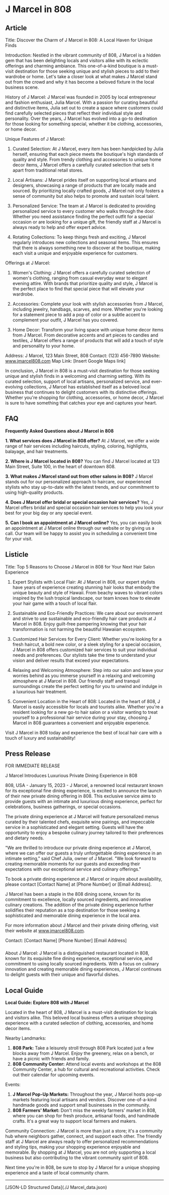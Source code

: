 # J Marcel in 808

## Article
Title: Discover the Charm of J Marcel in 808: A Local Haven for Unique Finds

Introduction:
Nestled in the vibrant community of 808, J Marcel is a hidden gem that has been delighting locals and visitors alike with its eclectic offerings and charming ambiance. This one-of-a-kind boutique is a must-visit destination for those seeking unique and stylish pieces to add to their wardrobe or home. Let's take a closer look at what makes J Marcel stand out from the crowd and why it has become a beloved fixture in the local business scene.

History of J Marcel:
J Marcel was founded in 2005 by local entrepreneur and fashion enthusiast, Julia Marcel. With a passion for curating beautiful and distinctive items, Julia set out to create a space where customers could find carefully selected pieces that reflect their individual style and personality. Over the years, J Marcel has evolved into a go-to destination for those looking for something special, whether it be clothing, accessories, or home decor.

Unique Features of J Marcel:
1. Curated Selection: At J Marcel, every item has been handpicked by Julia herself, ensuring that each piece meets the boutique's high standards of quality and style. From trendy clothing and accessories to unique home decor items, J Marcel offers a carefully curated selection that sets it apart from traditional retail stores.

2. Local Artisans: J Marcel prides itself on supporting local artisans and designers, showcasing a range of products that are locally made and sourced. By prioritizing locally crafted goods, J Marcel not only fosters a sense of community but also helps to promote and sustain local talent.

3. Personalized Service: The team at J Marcel is dedicated to providing personalized service to every customer who walks through the door. Whether you need assistance finding the perfect outfit for a special occasion or are looking for a unique gift, the friendly staff at J Marcel is always ready to help and offer expert advice.

4. Rotating Collections: To keep things fresh and exciting, J Marcel regularly introduces new collections and seasonal items. This ensures that there is always something new to discover at the boutique, making each visit a unique and enjoyable experience for customers.

Offerings at J Marcel:
1. Women's Clothing: J Marcel offers a carefully curated selection of women's clothing, ranging from casual everyday wear to elegant evening attire. With brands that prioritize quality and style, J Marcel is the perfect place to find that special piece that will elevate your wardrobe.

2. Accessories: Complete your look with stylish accessories from J Marcel, including jewelry, handbags, scarves, and more. Whether you're looking for a statement piece to add a pop of color or a subtle accent to complement your outfit, J Marcel has you covered.

3. Home Decor: Transform your living space with unique home decor items from J Marcel. From decorative accents and art pieces to candles and textiles, J Marcel offers a range of products that will add a touch of style and personality to your home.

Address: J Marcel, 123 Main Street, 808
Contact: (123) 456-7890
Website: www.jmarcel808.com
Map Link: [Insert Google Maps link]

In conclusion, J Marcel in 808 is a must-visit destination for those seeking unique and stylish finds in a welcoming and charming setting. With its curated selection, support of local artisans, personalized service, and ever-evolving collections, J Marcel has established itself as a beloved local business that continues to delight customers with its distinctive offerings. Whether you're shopping for clothing, accessories, or home decor, J Marcel is sure to have something that catches your eye and captures your heart.

## FAQ
**Frequently Asked Questions about J Marcel in 808**

**1. What services does J Marcel in 808 offer?**
   At J Marcel, we offer a wide range of hair services including haircuts, styling, coloring, highlights, balayage, and hair treatments.

**2. Where is J Marcel located in 808?**
   You can find J Marcel located at 123 Main Street, Suite 100, in the heart of downtown 808.

**3. What makes J Marcel stand out from other salons in 808?**
   J Marcel stands out for our personalized approach to haircare, our experienced stylists who stay up-to-date with the latest trends, and our commitment to using high-quality products.

**4. Does J Marcel offer bridal or special occasion hair services?**
   Yes, J Marcel offers bridal and special occasion hair services to help you look your best for your big day or any special event.

**5. Can I book an appointment at J Marcel online?**
   Yes, you can easily book an appointment at J Marcel online through our website or by giving us a call. Our team will be happy to assist you in scheduling a convenient time for your visit.

## Listicle
Title: Top 5 Reasons to Choose J Marcel in 808 for Your Next Hair Salon Experience

1. Expert Stylists with Local Flair: At J Marcel in 808, our expert stylists have years of experience creating stunning hair looks that embody the unique beauty and style of Hawaii. From beachy waves to vibrant colors inspired by the lush tropical landscape, our team knows how to elevate your hair game with a touch of local flair.

2. Sustainable and Eco-Friendly Practices: We care about our environment and strive to use sustainable and eco-friendly hair care products at J Marcel in 808. Enjoy guilt-free pampering knowing that your hair transformation is not harming the beautiful Hawaiian ecosystem.

3. Customized Hair Services for Every Client: Whether you're looking for a fresh haircut, a bold new color, or a sleek styling for a special occasion, J Marcel in 808 offers customized hair services to suit your individual needs and preferences. Our stylists take the time to understand your vision and deliver results that exceed your expectations.

4. Relaxing and Welcoming Atmosphere: Step into our salon and leave your worries behind as you immerse yourself in a relaxing and welcoming atmosphere at J Marcel in 808. Our friendly staff and tranquil surroundings create the perfect setting for you to unwind and indulge in a luxurious hair treatment.

5. Convenient Location in the Heart of 808: Located in the heart of 808, J Marcel is easily accessible for locals and tourists alike. Whether you're a resident looking for a new go-to hair salon or a visitor wanting to treat yourself to a professional hair service during your stay, choosing J Marcel in 808 guarantees a convenient and enjoyable experience.

Visit J Marcel in 808 today and experience the best of local hair care with a touch of luxury and sustainability!

## Press Release
FOR IMMEDIATE RELEASE

J Marcel Introduces Luxurious Private Dining Experience in 808

808, USA - January 15, 2023 - J Marcel, a renowned local restaurant known for its exceptional fine dining experience, is excited to announce the launch of their new private dining offering in 808. This exclusive service aims to provide guests with an intimate and luxurious dining experience, perfect for celebrations, business gatherings, or special occasions.

The private dining experience at J Marcel will feature personalized menus curated by their talented chefs, exquisite wine pairings, and impeccable service in a sophisticated and elegant setting. Guests will have the opportunity to enjoy a bespoke culinary journey tailored to their preferences and dietary needs.

"We are thrilled to introduce our private dining experience at J Marcel, where we can offer our guests a truly unforgettable dining experience in an intimate setting," said Chef Julia, owner of J Marcel. "We look forward to creating memorable moments for our guests and exceeding their expectations with our exceptional service and culinary offerings."

To book a private dining experience at J Marcel or inquire about availability, please contact [Contact Name] at [Phone Number] or [Email Address].

J Marcel has been a staple in the 808 dining scene, known for its commitment to excellence, locally sourced ingredients, and innovative culinary creations. The addition of the private dining experience further solidifies their reputation as a top destination for those seeking a sophisticated and memorable dining experience in the local area.

For more information about J Marcel and their private dining offering, visit their website at www.jmarcel808.com.

Contact:
[Contact Name]
[Phone Number]
[Email Address]

###

About J Marcel:
J Marcel is a distinguished restaurant located in 808, known for its exquisite fine dining experience, exceptional service, and commitment to using locally sourced ingredients. With a focus on culinary innovation and creating memorable dining experiences, J Marcel continues to delight guests with their unique and flavorful dishes.

## Local Guide
**Local Guide: Explore 808 with J Marcel**

Located in the heart of 808, J Marcel is a must-visit destination for locals and visitors alike. This beloved local business offers a unique shopping experience with a curated selection of clothing, accessories, and home decor items.

Nearby Landmarks:
1. **808 Park:** Take a leisurely stroll through 808 Park located just a few blocks away from J Marcel. Enjoy the greenery, relax on a bench, or have a picnic with friends and family.
2. **808 Community Center:** Attend local events and workshops at the 808 Community Center, a hub for cultural and recreational activities. Check out their calendar for upcoming events.

Events:
1. **J Marcel Pop-Up Markets:** Throughout the year, J Marcel hosts pop-up markets featuring local artisans and vendors. Discover one-of-a-kind handmade goods and support small businesses in the community.
2. **808 Farmers' Market:** Don't miss the weekly farmers' market in 808, where you can shop for fresh produce, artisanal foods, and handmade crafts. It's a great way to support local farmers and makers.

Community Connection:
J Marcel is more than just a store; it's a community hub where neighbors gather, connect, and support each other. The friendly staff at J Marcel are always ready to offer personalized recommendations and styling tips, making your shopping experience enjoyable and memorable. By shopping at J Marcel, you are not only supporting a local business but also contributing to the vibrant community spirit of 808.

Next time you're in 808, be sure to stop by J Marcel for a unique shopping experience and a taste of local community charm.


---

[JSON-LD Structured Data](./J Marcel_data.json)

